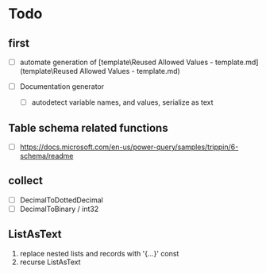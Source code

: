 # Todo

## first

- [ ] automate generation of [template\Reused Allowed Values - template.md](template\Reused Allowed Values - template.md)

- [ ] Documentation generator
  - [ ] autodetect variable names, and values, serialize as text

## Table schema related functions

- [ ] <https://docs.microsoft.com/en-us/power-query/samples/trippin/6-schema/readme>

## collect

- [ ] DecimalToDottedDecimal
 -[ ]  DecimalToBinary / int32

## ListAsText

1. replace nested lists and records with '{...}' const
2. recurse ListAsText


